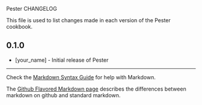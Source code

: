 Pester CHANGELOG

This file is used to list changes made in each version of the Pester cookbook.

0.1.0
-----
- [your_name] - Initial release of Pester

- - -
Check the [Markdown Syntax Guide](http://daringfireball.net/projects/markdown/syntax) for help with Markdown.

The [Github Flavored Markdown page](http://github.github.com/github-flavored-markdown/) describes the differences between markdown on github and standard markdown.

